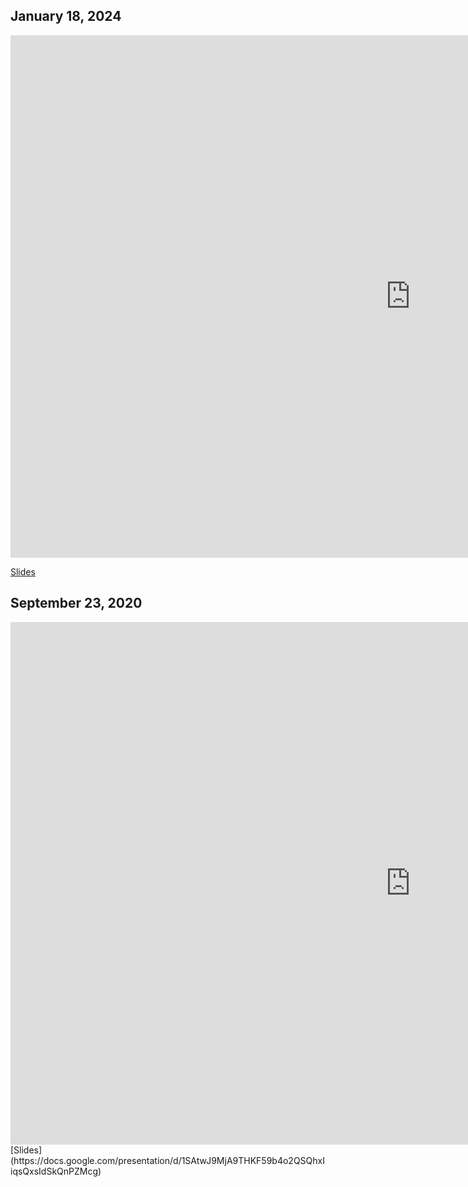 
## January 18, 2024

<iframe src="https://docs.google.com/presentation/d/1jyO6ijLm1jA20K70KIGDeodH_sPYVqp__A07DhwsFKk/embed?start=false&loop=false&delayms=3000" frameborder="0" width="1280" height="836" allowfullscreen="true" mozallowfullscreen="true" webkitallowfullscreen="true"></iframe>

[Slides](https://docs.google.com/presentation/d/1jyO6ijLm1jA20K70KIGDeodH_sPYVqp__A07DhwsFKk)



## September 23, 2020

<iframe src="https://docs.google.com/presentation/d/1SAtwJ9MjA9THKF59b4o2QSQhxIiqsQxsIdSkQnPZMcg/embed?start=false&loop=false&delayms=3000" frameborder="0" width="1280" height="836" allowfullscreen="true" mozallowfullscreen="true" webkitallowfullscreen="true"></iframe>
[Slides](https://docs.google.com/presentation/d/1SAtwJ9MjA9THKF59b4o2QSQhxIiqsQxsIdSkQnPZMcg)
